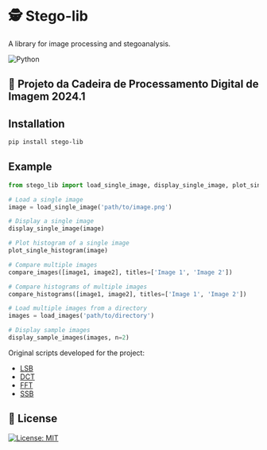 # 🕵️ Stego-lib

A library for image processing and stegoanalysis. 

![Python](https://img.shields.io/badge/Python-3776AB?style=for-the-badge&logo=python&logoColor=white)

## :dart: Projeto da Cadeira de Processamento Digital de Imagem 2024.1

## Installation

```bash
pip install stego-lib
```

## Example
```python
from stego_lib import load_single_image, display_single_image, plot_single_histogram, compare_images, compare_histograms, load_images, display_sample_images

# Load a single image
image = load_single_image('path/to/image.png')

# Display a single image
display_single_image(image)

# Plot histogram of a single image
plot_single_histogram(image)

# Compare multiple images
compare_images([image1, image2], titles=['Image 1', 'Image 2'])

# Compare histograms of multiple images
compare_histograms([image1, image2], titles=['Image 1', 'Image 2'])

# Load multiple images from a directory
images = load_images('path/to/directory')

# Display sample images
display_sample_images(images, n=2)
```

Original scripts developed for the project:
- [LSB](https://github.com/LucasHenrique-dev/esteganografia-PDI/tree/main/LSB)
- [DCT](DCT)
- [FFT](FFT)
- [SSB](https://github.com/LucasHenrique-dev/esteganografia-PDI/tree/main/SSB)

## 📝 License

[![License: MIT](https://img.shields.io/badge/License-MIT-yellow.svg)](https://opensource.org/licenses/MIT)
